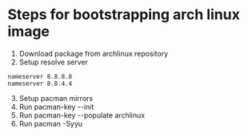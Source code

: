 # Steps for bootstrapping arch linux image

1. Download package from archlinux repository
2. Setup resolve server
```
nameserver 8.8.8.8
nameserver 8.8.4.4
```
3. Setup pacman mirrors
4. Run pacman-key --init
5. Run pacman-key --populate archlinux
6. Run pacman -Syyu